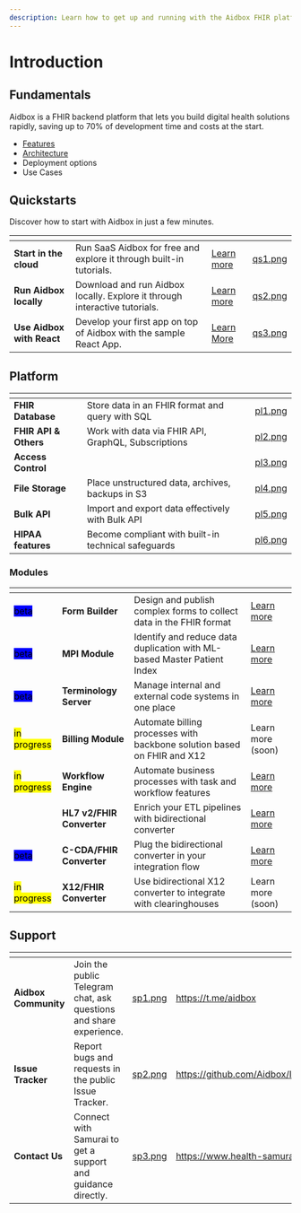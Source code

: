 ```yaml
---
description: Learn how to get up and running with the Aidbox FHIR platform.
---
```


# Introduction

## Fundamentals

Aidbox is a FHIR backend platform that lets you build digital health solutions rapidly, saving up to 70% of development time and costs at the start.

* [Features](introduction/features.md)
* [Architecture](introduction/)
* Deployment options
* Use Cases



## Quickstarts

Discover how to start with Aidbox in just a few minutes.

<table data-view="cards"><thead><tr><th></th><th></th><th></th><th data-hidden data-card-cover data-type="files"></th></tr></thead><tbody><tr><td><strong>Start in the cloud</strong></td><td>Run SaaS Aidbox for free and explore it through built-in tutorials.</td><td><a href="getting-started-1/run-aidbox/run-aidbox-in-aidbox-sandbox.md">Learn more</a></td><td><a href=".gitbook/assets/qs1.png">qs1.png</a></td></tr><tr><td><strong>Run Aidbox locally</strong></td><td>Download and run Aidbox locally. Explore it through interactive tutorials.</td><td><a href="getting-started/run-aidbox-locally-with-docker.md">Learn more</a></td><td><a href=".gitbook/assets/qs2.png">qs2.png</a></td></tr><tr><td><strong>Use Aidbox with React</strong></td><td>Develop your first app on top of Aidbox with the sample React App.</td><td><a href="getting-started/use-aidbox-with-react.md">Learn More</a></td><td><a href=".gitbook/assets/qs3.png">qs3.png</a></td></tr></tbody></table>



## Platform

<table data-view="cards"><thead><tr><th></th><th></th><th data-hidden data-card-cover data-type="files"></th></tr></thead><tbody><tr><td><strong>FHIR Database</strong></td><td>Store data in an FHIR format and query with SQL</td><td><a href=".gitbook/assets/pl1.png">pl1.png</a></td></tr><tr><td><strong>FHIR API &#x26; Others</strong></td><td>Work with data via FHIR API, GraphQL, Subscriptions</td><td><a href=".gitbook/assets/pl2.png">pl2.png</a></td></tr><tr><td><strong>Access Control</strong></td><td></td><td><a href=".gitbook/assets/pl3.png">pl3.png</a></td></tr><tr><td><strong>File Storage</strong></td><td>Place unstructured data, archives, backups in S3</td><td><a href=".gitbook/assets/pl4.png">pl4.png</a></td></tr><tr><td><strong>Bulk API</strong></td><td>Import and export data effectively with Bulk API</td><td><a href=".gitbook/assets/pl5.png">pl5.png</a></td></tr><tr><td><strong>HIPAA features</strong></td><td>Become compliant with built-in technical safeguards</td><td><a href=".gitbook/assets/pl6.png">pl6.png</a></td></tr></tbody></table>

### Modules

<table data-view="cards"><thead><tr><th></th><th></th><th></th><th></th></tr></thead><tbody><tr><td> <mark style="background-color:blue;">beta</mark> </td><td><strong>Form Builder</strong></td><td>Design and publish complex forms to collect data in the FHIR format</td><td><a href="modules-1/aidbox-forms.md">Learn more</a></td></tr><tr><td> <mark style="background-color:blue;">beta</mark> </td><td><strong>MPI Module</strong></td><td>Identify and reduce data duplication with ML-based Master Patient Index</td><td><a href="modules-1/mdm/">Learn more</a></td></tr><tr><td> <mark style="background-color:blue;">beta</mark> </td><td><strong>Terminology Server</strong></td><td>Manage internal and external code systems in one place</td><td><a href="modules-1/terminology/">Learn more</a></td></tr><tr><td> <mark style="background-color:yellow;">in progress</mark> </td><td><strong>Billing Module</strong></td><td>Automate billing processes  with backbone solution based on FHIR and X12</td><td>Learn more (soon)</td></tr><tr><td> <mark style="background-color:yellow;">in progress</mark> </td><td><strong>Workflow Engine</strong></td><td>Automate business processes with task and workflow features</td><td><a href="modules-1/workflow-engine/workflow/">Learn more</a></td></tr><tr><td></td><td><strong>HL7 v2/FHIR Converter</strong></td><td>Enrich your ETL pipelines with bidirectional converter</td><td><a href="modules-1/hl7-v2-integration/">Learn more</a></td></tr><tr><td> <mark style="background-color:blue;">beta</mark> </td><td><strong>C-CDA/FHIR Converter</strong></td><td>Plug the bidirectional converter in your integration flow</td><td><a href="modules-1/ccda-converter/">Learn more</a></td></tr><tr><td> <mark style="background-color:yellow;">in progress</mark> </td><td><strong>X12/FHIR Converter</strong></td><td>Use bidirectional X12 converter to integrate with clearinghouses</td><td>Learn more (soon)</td></tr></tbody></table>



## Support

<table data-view="cards"><thead><tr><th></th><th></th><th data-hidden data-card-cover data-type="files"></th><th data-hidden data-card-target data-type="content-ref"></th></tr></thead><tbody><tr><td><strong>Aidbox Community</strong></td><td>Join the public Telegram chat, ask questions and share experience.</td><td><a href=".gitbook/assets/sp1.png">sp1.png</a></td><td><a href="https://t.me/aidbox">https://t.me/aidbox</a></td></tr><tr><td><strong>Issue Tracker</strong></td><td>Report bugs and requests in the public Issue Tracker.</td><td><a href=".gitbook/assets/sp2.png">sp2.png</a></td><td><a href="https://github.com/Aidbox/Issues/issues">https://github.com/Aidbox/Issues/issues</a></td></tr><tr><td><strong>Contact Us</strong></td><td>Connect with Samurai to get a support and guidance directly.</td><td><a href=".gitbook/assets/sp3.png">sp3.png</a></td><td><a href="https://www.health-samurai.io/contacts">https://www.health-samurai.io/contacts</a></td></tr></tbody></table>
